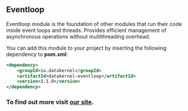 ## Eventloop

Eventloop module is the foundation of other modules that run their code inside event loops and threads. Provides efficient management 
of asynchronous operations without multithreading overhead. 

You can add this module to your project by inserting the following dependency to **pom.xml**:
```xml
<dependency>
    <groupId>io.datakernel</groupId>
    <artifactId>datakernel-eventloop</artifactId>
    <version>3.1.0</version>
</dependency>
```

### To find out more visit [our site](https://datakernel.io/docs/core/eventloop.html).